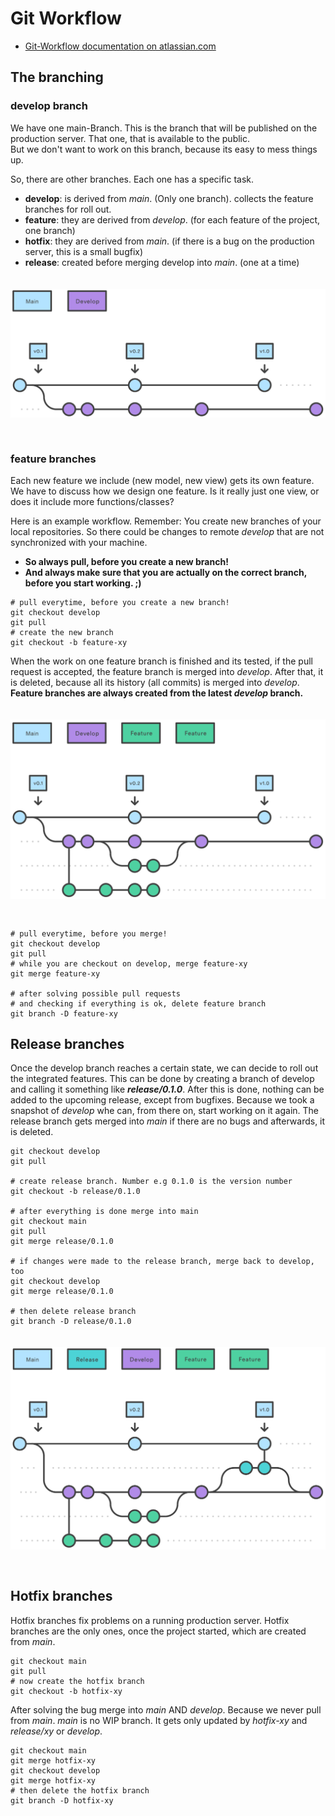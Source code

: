 # Git Workflow

- [Git-Workflow documentation on atlassian.com](https://www.atlassian.com/git/tutorials/comparing-workflows/gitflow-workflow)


## The branching

### develop branch
We have one main-Branch. This is the branch that will be published on the production server. That one, that is available to the public. <br>
But we don't want to work on this branch, because its easy to mess things up. 

So, there are other branches. Each one has a specific task. 

- **develop**: is derived from _main_. (Only one branch). collects the feature branches for roll out. 
- **feature**: they are derived from _develop_. (for each feature of the project, one branch)
- **hotfix**: they are derived from _main_. (if there is a bug on the production server, this is a small bugfix)
- **release**: created before merging develop into _main_. (one at a time)

<img src="./img/main-develop.svg" alt="main and develop branch" width="600px" style="margin: 20px 0 30px 0">


### feature branches 
Each new feature we include (new model, new view) gets its own feature. We have to discuss how we design one feature. Is it really just one view, or does it include more functions/classes? 

Here is an example workflow. Remember: You create new branches of your local repositories. So there could be changes to  remote _develop_ that are not synchronized with your machine. 
- **So always pull, before you create a new branch!**
- **And always make sure that you are actually on the correct branch, before you start working. ;)**

```console
# pull everytime, before you create a new branch!
git checkout develop
git pull
# create the new branch
git checkout -b feature-xy
```


When the work on one feature branch is finished and its tested, if the pull request is accepted, the feature branch is merged into _develop_. After that, it is deleted, because all its history (all commits) is merged into _develop_. <br>
**Feature branches are always created from the latest _develop_ branch.**

<img src="./img/feature-branches.svg" alt="main and develop branch" width="600px" style="margin: 20px 0 30px 0">

```console
# pull everytime, before you merge! 
git checkout develop
git pull
# while you are checkout on develop, merge feature-xy
git merge feature-xy

# after solving possible pull requests 
# and checking if everything is ok, delete feature branch
git branch -D feature-xy
```

## Release branches

Once the develop branch reaches a certain state, we can decide to roll out the integrated features. This can be done by creating a branch of develop and calling it something like ***release/0.1.0***. After this is done, nothing can be added to the upcoming release, except from bugfixes. Because we took a snapshot of _develop_ whe can, from there on, start working on it again. The release branch gets merged into _main_ if there are no bugs and afterwards, it is deleted. 

```console
git checkout develop
git pull

# create release branch. Number e.g 0.1.0 is the version number
git checkout -b release/0.1.0

# after everything is done merge into main
git checkout main
git pull
git merge release/0.1.0

# if changes were made to the release branch, merge back to develop, too
git checkout develop
git merge release/0.1.0

# then delete release branch
git branch -D release/0.1.0
```

<img src="./img/release-branches.svg" alt="main and develop branch" width="600px" style="margin: 20px 0 30px 0">


## Hotfix branches

Hotfix branches fix problems on a running production server. 
Hotfix branches are the only ones, once the project started, which are created from _main_.

```console
git checkout main
git pull
# now create the hotfix branch
git checkout -b hotfix-xy
```

After solving the bug merge into _main_ AND _develop_. Because we never pull from _main_. _main_ is no WIP branch. It gets only updated by _hotfix-xy_ and _release/xy_ or _develop_. 

```console
git checkout main
git merge hotfix-xy
git checkout develop
git merge hotfix-xy
# then delete the hotfix branch
git branch -D hotfix-xy
```